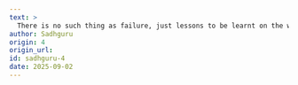 ```yaml
---
text: >
  There is no such thing as failure, just lessons to be learnt on the way.
author: Sadhguru
origin: 4
origin_url:
id: sadhguru-4
date: 2025-09-02 
---
```

